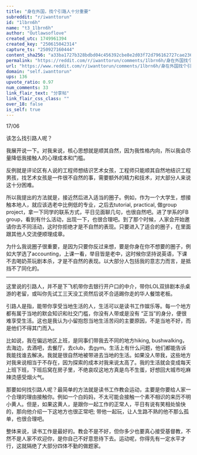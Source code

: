 ```yaml
---
title: "身在外国，找个引路人十分重要"
subreddit: "r/iwanttorun"
id: "1lbrn6h"
name: "t3_1lbrn6h"
author: "Outlawsoflove"
created_utc: 1749961394
created_key: "250615042314"
capture_ts: "250927160444"
content_sha256: "a33ba1727b328bdbd04c456392cbe8e2d03f72d796162727cae236c56eb3267d"
permalink: "https://reddit.com/r/iwanttorun/comments/1lbrn6h/身在外国找个引路人十分重要/"
url: "https://www.reddit.com/r/iwanttorun/comments/1lbrn6h/身在外国找个引路人十分重要/"
domain: "self.iwanttorun"
ups: 136
upvote_ratio: 0.97
num_comments: 33
link_flair_text: "分享帖"
link_flair_css_class: ""
over_18: false
is_self: true
---
```


17/06

该怎么找引路人呢？

我展开说一下。对我来说，核心思想就是顺其自然，因为我性格内向，所以我会尽量降低我接触人的心理成本和门槛。

反例就是评论区有人说的工程师想结识艺术女孩，工程师只能顺其自然地结识工程男孩，找艺术女孩是一件很不自然的事，需要额外的精力和技术，对大部分人来说这十分困难。

所以我提出的方法就是，接近然后进入适当的圈子。例如，作为一个大学生，想接触本地人，就应该选老中比例低的专业，之后去tutorial,
practical, 做group
project，拿一下同学的联系方式，平日见面聊几句，也很自然吧。进了学系的FB
group，看到有什么活动，出现一下，也很合理吧。到了那个时候，人家会开始邀请你去不同活动，这时你拒绝才是不自然的表现。只要进入了适合的圈子，在里面跟其他人交流便顺理成章。

为什么我说圈子很重要，是因为只要你反过来想，要是你身在你不想要的圈子，例如大学选了accounting，上课一看，举目皆是老中，这时候你坚持说英语，下课不去喝奶茶玩剧本杀，才是不自然的表现。以大部分人包括我的意志力而言，是抵挡不了同化的。

------------------------------------------------------------------------

这里说的引路人，并不是下飞机带你去银行开户口的中介，带你LOL双排剧本杀桌游的老留，或叫你先试工三天没工资然后说不合适踢你走的华人餐馆老板。

引路人是指，能带你享受当地生活的人，生活可以是读书工作娱乐等。每一个地方都有属于当地的默会知识和社交门槛，你没有人带或是没有
“正当”的身分，便很难享受生活。这也是我认为小留抱怨当地生活苦闷的主要原因，不是当地不好，而是他们不得其门而入。

比如说，我在偏远地区上班，是同事们带我去不同的地方hiking,
bushwalking，去海边，去酒吧，去餐厅，去club，去gym。生活上有什么问题，他们都能告诉我能找谁去解决。我就是很自然地被带进去当地的生活。如果没人带我，这些地方对我来说相当于不存在，因为探索的成本对我来说太高了。我的生活就会变成每天上班下班，下班后窝在房子里，不绝哀叹这地方真是鸟不生蛋，好想回大城市吃麻辣烫感受烟火气。

那要如何找引路人呢？最简单的方法就是读书工作教会运动，主要是你要给人家一个合理的理由接触你。例如一个白妈妈，不太可能会接触一个素不相识的来历不明小黄人。但是，如果这黄人，是跟你一起工作的正常人，平日有说有笑相处愉快的，那向他介绍一下这地方也很正常吧;
带他一起玩，让人生路不熟的他不那么孤单，也很合理吧。

整体来说，读书工作是最好的。教会不是不好，但你多少也要真心接受基督教，不然不是人家不欢迎你，是你自己不好意思待下去。运动呢，你得先有一定水平才行，这就隔绝了大部分四体不勤的做题家。
